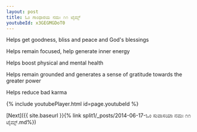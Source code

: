 ```yaml
---
layout: post
title: ಓಂ ಗಾಂಧಾರಯ ನಮಃ ೧೧ ಟೈಮ್ಸ್
youtubeId: x3GEGMGDoT0
---
```

 
 
Helps get goodness, bliss and peace and God's blessings
 
Helps remain focused, help generate inner energy 
 
Helps boost physical and mental health 
 
Helps remain grounded and generates a sense of gratitude towards the greater power 
 
Helps reduce bad karma
 
 
 
 


{% include youtubePlayer.html id=page.youtubeId %}
 
[Next]({{ site.baseurl }}{% link  split1/_posts/2014-06-17-ಓಂ ಸುವಾಸಯಾ ನಮಃ ೧೧ ಟೈಮ್ಸ್.md%})
 
